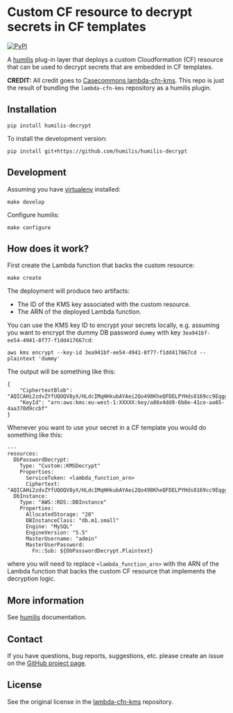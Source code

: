 # Custom CF resource to decrypt secrets in CF templates

[![PyPI](https://img.shields.io/pypi/v/humilis-decrypt.svg?style=flat)](https://pypi.python.org/pypi/humilis-decrypt)

A [humilis][humilis] plug-in layer that deploys a custom Cloudformation (CF) resource that can be used to decrypt secrets that are embedded in CF templates.

__CREDIT:__ All credit goes to [Casecommons lambda-cfn-kms][casecommons]. This
repo is just the result of bundling the `lambda-cfn-kms` repository as a humilis
plugin.

[humilis]: https://github.com/humilis/humilis
[casecommons]: https://github.com/Casecommons/lambda-cfn-kms


## Installation

```
pip install humilis-decrypt
```

To install the development version:

```
pip install git+https://github.com/humilis/humilis-decrypt
```


## Development

Assuming you have [virtualenv][venv] installed:

[venv]: https://virtualenv.readthedocs.org/en/latest/

```
make develop
```

Configure humilis:

```
make configure
```


## How does it work?

First create the Lambda function that backs the custom resource:

```
make create
```

The deployment will produce two artifacts:

* The ID of the KMS key associated with the custom resource.
* The ARN of the deployed Lambda function.

You can use the KMS key ID to encrypt your secrets locally, e.g. assuming you want to encrypt the dummy DB password `dummy` with key `3ea941bf-ee54-4941-8f77-f1dd417667cd`:

```
aws kms encrypt --key-id 3ea941bf-ee54-4941-8f77-f1dd417667cd --plaintext 'dummy'
```

The output will be something like this:

```
{
    "CiphertextBlob": "AQICAHi2zdvZYfUQOQV8yX/HLdcIMqHHkubAYAei2Qo498KheQFDELPYHds8169cc9EqggEuAAAAZjBkBgkqhkiG9w0BBwagVzBVAgEAMFAGCSqGSIb3DQEHATAeBglghkgBZQMEAS4wEQQM+gDfP3DDVgbFYNidAgEQgCMrz1beR+s0XqWTVIuCbJ+E/cC7sqUzmPEB0weOhQ3GOE65rg==",
    "KeyId": "arn:aws:kms:eu-west-1:XXXXX:key/a86x4dd8-6b8e-41ce-aa65-4aa370d9ccbf"
}
```

Whenever you want to use your secret in a CF template you would do something like this:

```
---
resources:
  DbPasswordDecrypt:
    Type: "Custom::KMSDecrypt"
    Properties:
      ServiceToken: <lambda_function_arn>
      Ciphertext: "AQICAHi2zdvZYfUQOQV8yX/HLdcIMqHHkubAYAei2Qo498KheQFDELPYHds8169cc9EqggEuAAAAZjBkBgkqhkiG9w0BBwagVzBVAgEAMFAGCSqGSIb3DQEHATAeBglghkgBZQMEAS4wEQQM+gDfP3DDVgbFYNidAgEQgCMrz1beR+s0XqWTVIuCbJ+E/cC7sqUzmPEB0weOhQ3GOE65rg=="
  DbInstance:
    Type: "AWS::RDS::DBInstance"
    Properties:
      AllocatedStorage: "20"
      DBInstanceClass: "db.m1.small"
      Engine: "MySQL"
      EngineVersion: "5.5"
      MasterUsername: "admin"
      MasterUserPassword:
        Fn::Sub: ${DbPasswordDecrypt.Plaintext}
```

where you will need to replace `<lambda_function_arn>` with the ARN of the Lambda function that backs the custom CF resource that implements the decryption logic.


## More information

See [humilis][humilis] documentation.

[humilis]: https://github.com/humilis/blob/master/README.md


## Contact

If you have questions, bug reports, suggestions, etc. please create an issue on the [GitHub project page][github].

[github]: http://github.com/humilis/humilis-decrypt


## License

See the original license in the [lambda-cfn-kms][license] repository.

[license]: https://github.com/Casecommons/lambda-cfn-kms#license
